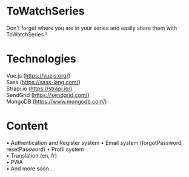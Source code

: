 # ToWatchSeries
Don't forget where you are in your series and easily share them with ToWatchSeries !

# Technologies
Vue.js (https://vuejs.org/)  
Sass (https://sass-lang.com/)  
Strapi.io (https://strapi.io/)  
SendGrid (https://sendgrid.com/)  
MongoDB (https://www.mongodb.com/)  

# Content
• Authentication and Register system
• Email system (forgotPassword, resetPassword)
• Profil system  
• Translation (en, fr)  
• PWA  
• And more soon...

